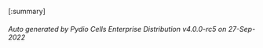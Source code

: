 








[:summary]

###### Auto generated by Pydio Cells Enterprise Distribution v4.0.0-rc5 on 27-Sep-2022

